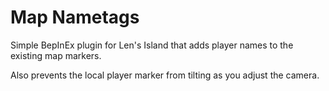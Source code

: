 ﻿# Map Nametags

Simple BepInEx plugin for Len's Island that adds player names to the existing map markers.

Also prevents the local player marker from tilting as you adjust the camera.